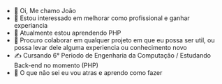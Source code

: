 - 👋 Oi, Me chamo João
- 👀 Estou interessado em melhorar como profissional e ganhar experiancia
- 🌱 Atualmente estou aprendendo PHP
- 💞️ Procuro colaborar em qualquer projeto em que eu possa ser util, ou possa levar dele alguma experiencia ou conhecimento novo
- ✍ Cursando 6° Periodo de Engenharia da Computação / Estudando Back-end no momento (PHP)
- 🦾 O que não sei eu vou atras e aprendo como fazer
<!---
Xarazo/Xarazo is a ✨ special ✨ repository because its `README.md` (this file) appears on your GitHub profile.
You can click the Preview link to take a look at your changes.
--->
